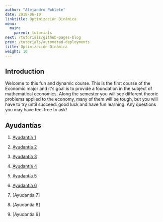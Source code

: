 ```yaml
---
author: "Alejandro Poblete"
date: 2018-06-10
linktitle: Optimización Dinámica
menu:
  main:
    parent: tutorials
next: /tutorials/github-pages-blog
prev: /tutorials/automated-deployments
title: Optimización Dinámica
weight: 10
---
```



## Introduction

Welcome to this fun and dynamic course. This is the first course of the Economic major and it's goal is to provide  a foundation in the subject of mathematical economics. Along the semester you will see different theoric problems applied to the economy, many of them will be tough, but you will have to try until succeed.
good luck and have fun learning. Any questions you may have feel free to ask!



## Ayudantías

1. [Ayudantía 1](/OD/Ayudantía-1-OD.pdf)

2. [Ayudantía 2](/OD/Ayudantía-2-OD.pdf)

3. [Ayudantía 3](/OD/Ayudantía-3-OD.pdf)

4. [Ayudantía 4](/OD/Ayudantía-4-OD.pdf)

5. [Ayudantía 5](/OD/Ayudantía-5-OD.pdf)

6. [Ayudantía 6](/OD/Ayudantía-6-OD.pdf)

7. [Ayudantía 7]

8. [Ayudantía 8]

9. [Ayudantía 9]
